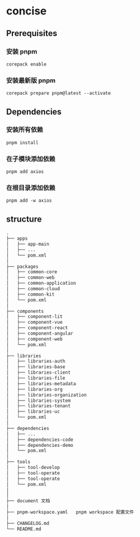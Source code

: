 # concise

## Prerequisites
### 安装 pnpm
```shell
corepack enable
```

### 安装最新版 pnpm
```shell
corepack prepare pnpm@latest --activate
```

## Dependencies
### 安装所有依赖
```shell
pnpm install
```

### 在子模块添加依赖
```shell
pnpm add axios
```

### 在根目录添加依赖
```shell
pnpm add -w axios
```

## structure
```txt
.
├── apps
│   ├── app-main
│   ├── ...
│   └── pom.xml
│
├── packages
│   ├── common-core
│   ├── common-web
│   ├── common-application
│   ├── common-cloud
│   ├── common-kit
│   └── pom.xml
│
├── components
│   ├── component-lit
│   ├── component-vue
│   ├── component-react
│   ├── component-angular
│   ├── component-web
│   └── pom.xml
│
├── libraries
│   ├── libraries-auth
│   ├── libraries-base
│   ├── libraries-client
│   ├── libraries-file
│   ├── libraries-metadata
│   ├── libraries-org
│   ├── libraries-organization
│   ├── libraries-system
│   ├── libraries-tenant
│   ├── libraries-uc
│   └── pom.xml
│
├── dependencies
│   ├── ...
│   ├── dependencies-code
│   ├── dependencies-demo
│   └── pom.xml
│
├── tools
│   ├── tool-develop
│   ├── tool-operate
│   ├── tool-operate
│   └── pom.xml
│
│
├── document 文档
│
├── pnpm-workspace.yaml   pnpm workspace 配置文件
│
├── CHANGELOG.md
└── README.md
```
